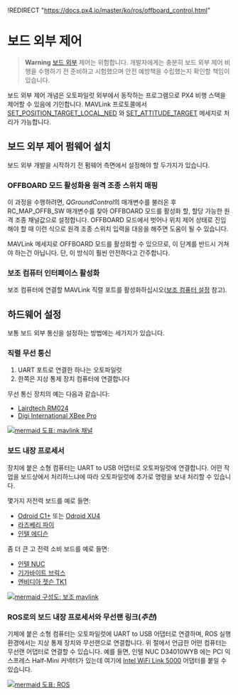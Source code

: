 !REDIRECT "https://docs.px4.io/master/ko/ros/offboard_control.html"

# 보드 외부 제어

> **Warning** [보드 외부](https://docs.px4.io/master/en/flight_modes/offboard.html) 제어는 위험합니다. 개발자에게는 충분히 보드 외부 제어 비행을 수행하기 전 준비하고 시험했으며 안전 예방책을 수립했는지 확인할 책임이 있습니다.

보드 외부 제어 개념은 오토파일럿 외부에서 동작하는 프로그램으로 PX4 비행 스택을 제어할 수 있음에 기인합니다. MAVLink 프로토콜에서 [SET_POSITION_TARGET_LOCAL_NED](https://mavlink.io/en/messages/common.html#SET_POSITION_TARGET_LOCAL_NED) 와 [SET_ATTITUDE_TARGET](https://mavlink.io/en/messages/common.html#SET_ATTITUDE_TARGET) 메세지로 처리가 가능합니다.

## 보드 외부 제어 펌웨어 설치

보드 외부 개발을 시작하기 전 펌웨어 측면에서 설정해야 할 두가지가 있습니다.

### OFFBOARD 모드 활성화용 원격 조종 스위치 매핑

이 과정을 수행하려면, *QGroundControl*의 매개변수를 불러온 후 RC_MAP_OFFB_SW 매개변수를 찾아 OFFBOARD 모드를 활성화 할, 할당 가능한 원격 조종 채널값으로 설정합니다. OFFBOARD 모드에서 벗어나 위치 제어 상태로 진입해야 할 때 이런 식으로 원격 조종 스위치 입력을 대응을 해주면 도움이 될 수 있습니다.

MAVLink 메세지로 OFFBOARD 모드를 활성화할 수 있으므로, 이 단계를 반드시 거쳐야 하는건 아닙니다. 단, 이 방식이 훨씬 안전하다고 간주합니다.

### 보조 컴퓨터 인터페이스 활성화

보조 컴퓨터에 연결할 MAVLink 직렬 포트를 활성화하십시오([보조 컴퓨터 설정](../companion_computer/pixhawk_companion.md) 참고).

## 하드웨어 설정

보통 보드 외부 통신을 설정하는 방법에는 세가지가 있습니다.

### 직렬 무선 통신

1. UART 포트로 연결한 하나는 오토파일럿
2. 한쪽은 지상 통제 장치 컴퓨터에 연결합니다

무선 통신 장치의 예는 다음과 같습니다:

* [Lairdtech RM024](http://www.lairdtech.com/products/rm024)
* [Digi International XBee Pro](http://www.digi.com/products/xbee-rf-solutions/modules)

[![mermaid 도표: mavlink 채널](https://mermaid.ink/img/eyJjb2RlIjoiZ3JhcGggVEQ7XG4gIGduZFtHcm91bmQgU3RhdGlvbl0gLS1NQVZMaW5rLS0-IHJhZDFbR3JvdW5kIFJhZGlvXTtcbiAgcmFkMSAtLVJhZGlvUHJvdG9jb2wtLT4gcmFkMltWZWhpY2xlIFJhZGlvXTtcbiAgcmFkMiAtLU1BVkxpbmstLT4gYVtBdXRvcGlsb3RdOyIsIm1lcm1haWQiOnsidGhlbWUiOiJkZWZhdWx0In0sInVwZGF0ZUVkaXRvciI6ZmFsc2V9)](https://mermaid-js.github.io/mermaid-live-editor/#/edit/eyJjb2RlIjoiZ3JhcGggVEQ7XG4gIGduZFtHcm91bmQgU3RhdGlvbl0gLS1NQVZMaW5rLS0-IHJhZDFbR3JvdW5kIFJhZGlvXTtcbiAgcmFkMSAtLVJhZGlvUHJvdG9jb2wtLT4gcmFkMltWZWhpY2xlIFJhZGlvXTtcbiAgcmFkMiAtLU1BVkxpbmstLT4gYVtBdXRvcGlsb3RdOyIsIm1lcm1haWQiOnsidGhlbWUiOiJkZWZhdWx0In0sInVwZGF0ZUVkaXRvciI6ZmFsc2V9)

<!-- original mermaid graph
graph TD;
  gnd[Ground Station] --MAVLink-- > rad1[Ground Radio];
  rad1 --RadioProtocol-- > rad2[Vehicle Radio];
  rad2 --MAVLink-- > a[Autopilot];
-->

### 보드 내장 프로세서

장치에 붙은 소형 컴퓨터는 UART to USB 어댑터로 오토파일럿에 연결합니다. 어떤 작업을 보드상에서 처리하느냐에 따라 오토파일럿에 추가로 명령을 보내 처리할 수 있습니다.

몇가지 저전력 보드를 예로 들면:

* [Odroid C1+](https://www.hardkernel.com/shop/odroid-c1/) 또는 [Odroid XU4](https://magazine.odroid.com/odroid-xu4)
* [라즈베리 파이](https://www.raspberrypi.org/)
* [인텔 에디슨](http://www.intel.com/content/www/us/en/do-it-yourself/edison.html)

좀 더 큰 고 전력 소비 보드를 예로 들면:

* [인텔 NUC](http://www.intel.com/content/www/us/en/nuc/overview.html)
* [기가바이트 브릭스](http://www.gigabyte.com/products/list.aspx?s=47&ck=104)
* [엔비디아 젯슨 TK1](https://developer.nvidia.com/jetson-tk1)

[![mermaid 구성도: 보조 mavlink](https://mermaid.ink/img/eyJjb2RlIjoiZ3JhcGggVEQ7XG4gIGNvbXBbQ29tcGFuaW9uIENvbXB1dGVyXSAtLU1BVkxpbmstLT4gdWFydFtVQVJUIEFkYXB0ZXJdO1xuICB1YXJ0IC0tTUFWTGluay0tPiBBdXRvcGlsb3Q7IiwibWVybWFpZCI6eyJ0aGVtZSI6ImRlZmF1bHQifSwidXBkYXRlRWRpdG9yIjpmYWxzZX0)](https://mermaid-js.github.io/mermaid-live-editor/#/edit/eyJjb2RlIjoiZ3JhcGggVEQ7XG4gIGNvbXBbQ29tcGFuaW9uIENvbXB1dGVyXSAtLU1BVkxpbmstLT4gdWFydFtVQVJUIEFkYXB0ZXJdO1xuICB1YXJ0IC0tTUFWTGluay0tPiBBdXRvcGlsb3Q7IiwibWVybWFpZCI6eyJ0aGVtZSI6ImRlZmF1bHQifSwidXBkYXRlRWRpdG9yIjpmYWxzZX0)

<!-- original mermaid graph
graph TD;
  comp[Companion Computer] --MAVLink-- > uart[UART Adapter];
  uart --MAVLink-- > Autopilot;
-->

### ROS로의 보드 내장 프로세서와 무선랜 링크(***추천***)

기체에 붙은 소형 컴퓨터는 오토파일럿에 UART to USB 어댑터로 연결하며, ROS 실행 환경에서는 지상 통제 장치와 무선랜으로 연결합니다. 위 절에서 언급한 어떤 컴퓨터는 무선랜 어댑터로 연결할 수 있습니다. 예를 들면, 인텔 NUC D34010WYB 에는 PCI 익스프레스 Half-Mini 커넥터가 있는데 여기에 [Intel WiFi Link 5000](http://www.intel.com/products/wireless/adapters/5000/) 어댑터를 붙일 수 있습니다.

[![mermaid 도표: ROS](https://mermaid.ink/img/eyJjb2RlIjoiZ3JhcGggVERcbiAgc3ViZ3JhcGggR3JvdW5kICBTdGF0aW9uXG4gIGduZFtST1MgRW5hYmxlZCBDb21wdXRlcl0gLS0tIHFnY1txR3JvdW5kQ29udHJvbF1cbiAgZW5kXG4gIGduZCAtLU1BVkxpbmsvVURQLS0-IHdbV2lGaV07XG4gIHFnYyAtLU1BVkxpbmstLT4gdztcbiAgc3ViZ3JhcGggVmVoaWNsZVxuICBjb21wW0NvbXBhbmlvbiBDb21wdXRlcl0gLS1NQVZMaW5rLS0-IHVhcnRbVUFSVCBBZGFwdGVyXVxuICB1YXJ0IC0tLSBBdXRvcGlsb3RcbiAgZW5kXG4gIHcgLS0tIGNvbXAiLCJtZXJtYWlkIjp7InRoZW1lIjoiZGVmYXVsdCJ9LCJ1cGRhdGVFZGl0b3IiOmZhbHNlfQ)](https://mermaid-js.github.io/mermaid-live-editor/#/edit/eyJjb2RlIjoiZ3JhcGggVERcbiAgc3ViZ3JhcGggR3JvdW5kICBTdGF0aW9uXG4gIGduZFtST1MgRW5hYmxlZCBDb21wdXRlcl0gLS0tIHFnY1txR3JvdW5kQ29udHJvbF1cbiAgZW5kXG4gIGduZCAtLU1BVkxpbmsvVURQLS0-IHdbV2lGaV07XG4gIHFnYyAtLU1BVkxpbmstLT4gdztcbiAgc3ViZ3JhcGggVmVoaWNsZVxuICBjb21wW0NvbXBhbmlvbiBDb21wdXRlcl0gLS1NQVZMaW5rLS0-IHVhcnRbVUFSVCBBZGFwdGVyXVxuICB1YXJ0IC0tLSBBdXRvcGlsb3RcbiAgZW5kXG4gIHcgLS0tIGNvbXAiLCJtZXJtYWlkIjp7InRoZW1lIjoiZGVmYXVsdCJ9LCJ1cGRhdGVFZGl0b3IiOmZhbHNlfQ)

<!-- original mermaid graph
graph TD
  subgraph Ground  Station
  gnd[ROS Enabled Computer] --- qgc[qGroundControl]
  end
  gnd --MAVLink/UDP-- > w[WiFi];
  qgc --MAVLink-- > w;
  subgraph Vehicle
  comp[Companion Computer] --MAVLink-- > uart[UART Adapter]
  uart --- Autopilot
  end
  w --- comp
-->